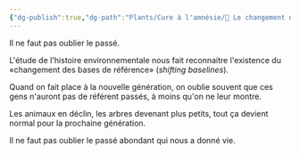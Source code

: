 ```yaml
---
{"dg-publish":true,"dg-path":"Plants/Cure à l'amnésie/🌼 Le changement des bases de référence.md","permalink":"/plants/cure-a-l-amnesie/le-changement-des-bases-de-reference/"}
---
```


Il ne faut pas oublier le passé. 

L'étude de l'histoire environnementale nous fait reconnaitre l'existence du «changement des bases de référence» (*shifting baselines*).

Quand on fait place à la nouvelle génération, on oublie souvent que ces gens n'auront pas de référent passés, à moins qu'on ne leur montre.

Les animaux en déclin, les arbres devenant plus petits, tout ça devient normal pour la prochaine génération.

Il ne faut pas oublier le passé abondant qui nous a donné vie. 
